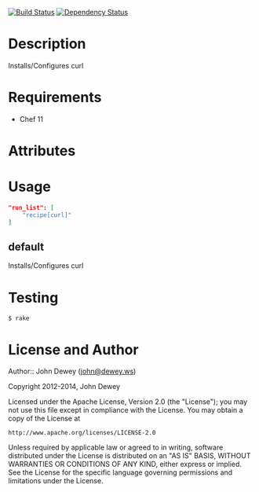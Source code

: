 [![Build Status](https://travis-ci.org/retr0h/cookbook-curl.png?branch=master)](https://travis-ci.org/retr0h/cookbook-curl)
[![Dependency Status](https://gemnasium.com/retr0h/cookbook-curl.png)](https://gemnasium.com/retr0h/cookbook-curl)

Description
============

Installs/Configures curl

Requirements
============

* Chef 11

Attributes
==========

Usage
=====

```json
"run_list": [
    "recipe[curl]"
]
```

default
-------

Installs/Configures curl

Testing
=======

    $ rake

License and Author
==================

Author:: John Dewey (<john@dewey.ws>)

Copyright 2012-2014, John Dewey

Licensed under the Apache License, Version 2.0 (the "License");
you may not use this file except in compliance with the License.
You may obtain a copy of the License at

    http://www.apache.org/licenses/LICENSE-2.0

Unless required by applicable law or agreed to in writing, software
distributed under the License is distributed on an "AS IS" BASIS,
WITHOUT WARRANTIES OR CONDITIONS OF ANY KIND, either express or implied.
See the License for the specific language governing permissions and
limitations under the License.
